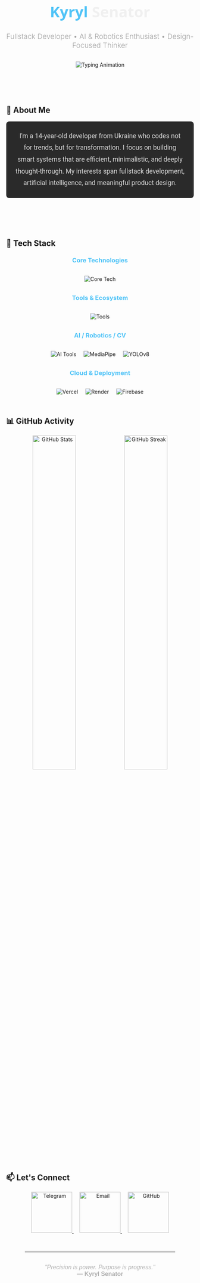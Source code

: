 <link rel="stylesheet" href="https://cdnjs.cloudflare.com/ajax/libs/font-awesome/6.0.0-beta3/css/all.min.css">

<!-- Header Section -->
<h1 align="center" style="font-size: 2.5rem; color: #f0f0f0; font-family: 'Segoe UI', sans-serif; margin-bottom: 1rem;">
  <span style="color: #4fc3f7;">Kyryl</span> Senator
</h1>

<h3 align="center" style="font-size: 1.2rem; color: #a0a0a0; font-weight: 300; margin-bottom: 2rem;">
  Fullstack Developer • AI & Robotics Enthusiast • Design-Focused Thinker
</h3>

<!-- Animated Typing Text -->
<p align="center" style="margin-bottom: 2.5rem;">
  <img src="https://readme-typing-svg.demolab.com?font=Fira+Code&size=24&duration=3000&pause=800&color=4fc3f7&center=true&vCenter=true&width=800&lines=Engineering+intelligence+into+every+line+of+code;Designing+with+clarity+and+precision;Focused+on+impact,+not+hype" alt="Typing Animation" />
</p>

<div style="height: 2rem;"></div>

## 🌿 About Me

<p style="max-width: 800px; font-family: 'Roboto', sans-serif; font-size: 1.1rem; line-height: 1.8; color: #dcdcdc; margin: 0 auto 3rem auto; text-align: center; padding: 1.5rem; border-radius: 8px; background-color: #2a2a2a;">
  I'm a 14-year-old developer from Ukraine who codes not for trends, but for transformation.  
  I focus on building smart systems that are efficient, minimalistic, and deeply thought-through.  
  My interests span fullstack development, artificial intelligence, and meaningful product design.
</p>

<div style="height: 2rem;"></div>

## 🧰 Tech Stack

<div align="center" style="margin-bottom: 3rem;">
  <h3 style="color: #4fc3f7; margin-bottom: 1.5rem;">Core Technologies</h3>
  <img src="https://skillicons.dev/icons?i=js,ts,react,nextjs,nodejs,express,html,css,tailwind,mongodb,sqlite,postgres,python,pytorch" alt="Core Tech" style="margin: 0.5rem;"/>
  
  <h3 style="color: #4fc3f7; margin: 1.5rem 0;">Tools & Ecosystem</h3>
  <img src="https://skillicons.dev/icons?i=git,github,vscode,figma,vercel,arduino,raspberrypi,postman" alt="Tools" style="margin: 0.5rem;"/>
  
  <h3 style="color: #4fc3f7; margin: 1.5rem 0;">AI / Robotics / CV</h3>
  <img src="https://skillicons.dev/icons?i=opencv,tensorflow" alt="AI Tools" style="margin: 0.5rem;"/>
  <img src="https://img.shields.io/badge/mediapipe-%23FF6F00.svg?style=for-the-badge&logo=mediapipe&logoColor=white" alt="MediaPipe" style="margin: 0.5rem;"/>
  <img src="https://img.shields.io/badge/YOLOv8-black?style=for-the-badge&logo=python&logoColor=white" alt="YOLOv8" style="margin: 0.5rem;"/>
  
  <h3 style="color: #4fc3f7; margin: 1.5rem 0;">Cloud & Deployment</h3>
  <img src="https://img.shields.io/badge/Vercel-black?style=for-the-badge&logo=vercel&logoColor=white" alt="Vercel" style="margin: 0.5rem;"/>
  <img src="https://img.shields.io/badge/Render-%23000000.svg?style=for-the-badge&logo=render&logoColor=white" alt="Render" style="margin: 0.5rem;"/>
  <img src="https://img.shields.io/badge/Firebase-ffca28?style=for-the-badge&logo=firebase&logoColor=black" alt="Firebase" style="margin: 0.5rem;"/>
</div>


## 📊 GitHub Activity

<div align="center" style="margin-bottom: 3rem;">
  <img src="https://github-readme-stats.vercel.app/api?username=kirillcpp777&show_icons=true&hide_border=true&theme=dark&bg_color=1a1a1a&title_color=4fc3f7&icon_color=4fc3f7&custom_title=Development+Activity" width="48%" alt="GitHub Stats"/>
  <img src="https://github-readme-streak-stats.herokuapp.com?user=kirillcpp777&theme=dark&hide_border=true&background=1a1a1a&ring=4fc3f7&fire=4fc3f7&currStreakLabel=4fc3f7" width="48%" alt="GitHub Streak"/>
</div>

<div style="height: 2rem;"></div>

## 📫 Let's Connect

<div align="center" style="margin-bottom: 3rem;">
  <!-- Telegram -->
  <a href="https://t.me/kyryllsenator" target="_blank" style="margin: 0 0.5rem;">
    <img src="https://img.shields.io/badge/Telegram-2CA5E0?style=for-the-badge&logo=telegram&logoColor=white" alt="Telegram" style="width: 110px;"/>
  </a>
  
  <!-- Email -->
  <a href="mailto:kirillcpp777@gmail.com" target="_blank" style="margin: 0 0.5rem;">
    <img src="https://img.shields.io/badge/Email-D14836?style=for-the-badge&logo=gmail&logoColor=white" alt="Email" style="width: 110px;"/>
  </a>
  
  <!-- GitHub -->
  <a href="https://github.com/kirillcpp777" target="_blank" style="margin: 0 0.5rem;">
    <img src="https://img.shields.io/badge/GitHub-181717?style=for-the-badge&logo=github&logoColor=white" alt="GitHub" style="width: 110px;"/>
  </a>
</div>

<hr style="border: 0; height: 1px; background: #333; margin: 2rem auto; width: 80%;">

<p align="center" style="font-family: 'Arial', sans-serif; font-size: 1rem; color: #b0b0b0;">
  <em>"Precision is power. Purpose is progress."</em><br>
  <strong>— Kyryl Senator</strong>
</p>
